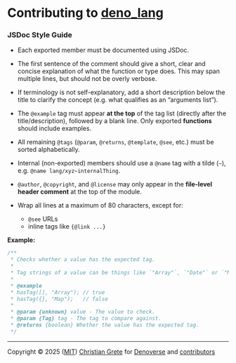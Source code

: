 # Contributing to [deno_lang][repository-github-url]

### JSDoc Style Guide

* Each exported member must be documented using JSDoc.

* The first sentence of the comment should give a short, clear and concise
  explanation of what the function or type does. This may span multiple lines,
  but should not be overly verbose.

* If terminology is not self-explanatory, add a short description below the
  title to clarify the concept (e.g. what qualifies as an “arguments list”).

* The `@example` tag must appear **at the top** of the tag list (directly after
  the title/description), followed by a blank line. Only exported **functions**
  should include examples.

* All remaining `@tags` (`@param`, `@returns`, `@template`, `@see`, etc.) must
  be sorted alphabetically.

* Internal (non-exported) members should use a `@name` tag with a tilde
  (`~`), e.g. `@name lang/xyz~internalThing`.

* `@author`, `@copyright`, and `@license` may only appear in the
  **file-level header comment** at the top of the module.

* Wrap all lines at a maximum of 80 characters, except for:

  * `@see` URLs
  * inline tags like `{@link ...}`

**Example:**

```ts
/**
 * Checks whether a value has the expected tag.
 *
 * Tag strings of a value can be things like `"Array"`, `"Date"` or `"Map"`.
 *
 * @example
 * hasTag([], "Array"); // true
 * hasTag({}, "Map");   // false
 *
 * @param {unknown} value - The value to check.
 * @param {Tag} tag - The tag to compare against.
 * @returns {boolean} Whether the value has the expected tag.
 */
```

---

Copyright © 2025 ([MIT][repository-license-url]) [Christian Grete][repository-owner-url] for [Denoverse](repository-license-url) and [contributors](https://github.com/denoverse/lang/graphs/contributors)

[repository-contributors-url]: https://github.com/denoverse/lang/graphs/contributors
[repository-github-url]: https://github.com/denoverse/lang
[repository-license-url]: LICENSE
[repository-organization-url]: https://github.com/denoverse
[repository-owner-url]: https://christiangrete.com